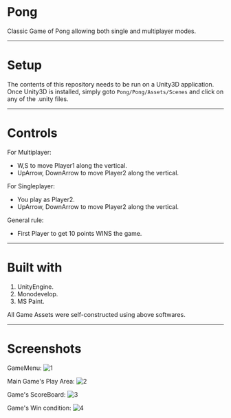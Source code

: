 # Pong

Classic Game of Pong allowing both single and multiplayer modes.

---
# Setup

The contents of this repository needs to be run on a Unity3D application.
Once Unity3D is installed, simply goto `Pong/Pong/Assets/Scenes` and click on any of the .unity files.

---
# Controls

For Multiplayer:
* W,S to move Player1 along the vertical.
* UpArrow, DownArrow to move Player2 along the vertical.

For Singleplayer:
* You play as Player2.
* UpArrow, DownArrow to move Player2 along the vertical.

General rule:
* First Player to get 10 points WINS the game.

---
# Built with 
1. UnityEngine.
2. Monodevelop.
3. MS Paint.

All Game Assets were self-constructed using above softwares.

---
# Screenshots
GameMenu:
![1](https://user-images.githubusercontent.com/35230083/38210500-3c834596-36d5-11e8-93e6-e7660e4735d1.png)

Main Game's Play Area:
![2](https://user-images.githubusercontent.com/35230083/38210548-6659cdcc-36d5-11e8-8c59-026f1c6e0624.png)

Game's ScoreBoard:
![3](https://user-images.githubusercontent.com/35230083/38210572-713f1dc8-36d5-11e8-906d-186e8bda3f4b.png)

Game's Win condition:
![4](https://user-images.githubusercontent.com/35230083/38211460-27dd71e0-36d8-11e8-906f-0b56a4e54bcd.png)

